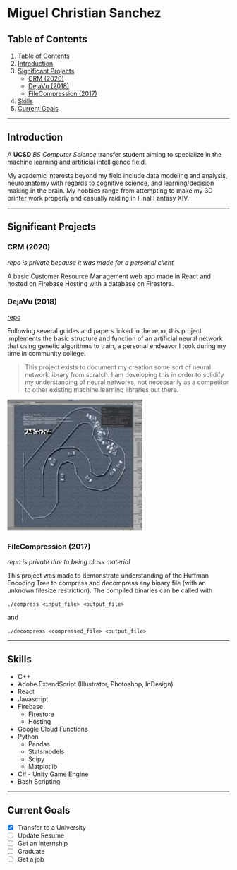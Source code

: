 # Miguel Christian Sanchez

## Table of Contents
  1. [Table of Contents](#table-of-contents)
  1. [Introduction](#introduction)
  1. [Significant Projects](#significant-projects)
     - [CRM (2020)](#crm-2020)
     - [DejaVu (2018)](#dejavu-2018)
     - [FileCompression (2017)](#filecompression-2017)
  1. [Skills](#skills)
  2. [Current Goals](#current-goals)

---
## Introduction
A **UCSD** *BS Computer Science* transfer student aiming to specialize in the machine learning and artificial intelligence field. 

My academic interests beyond my field include data modeling and analysis, neuroanatomy with regards to cognitive science, and learning/decision making in the brain. My hobbies range from attempting to make my 3D printer work properly and casually raiding in Final Fantasy XIV. 

---
## Significant Projects
### CRM (2020)
*repo is private because it was made for a personal client*

A basic Customer Resource Management web app made in React and hosted on Firebase Hosting with a database on Firestore.

### DejaVu (2018)
[repo](https://github.com/mlgi/DejaVu)

Following several guides and papers linked in the repo, this project implements the basic structure and function of an artificial neural network that using genetic algorithms to train, a personal endeavor I took during my time in community college.

> This project exists to document my creation some sort of neural network library from scratch. I am developing this in order to solidify my understanding of neural networks, not necessarily as a competitor to other existing machine learning libraries out there. 

![racing cars](screenshots/screenshot.png)

### FileCompression (2017)
*repo is private due to being class material*

This project was made to demonstrate understanding of the Huffman Encoding Tree to compress and decompress any binary file (with an unknown filesize restriction). The compiled binaries can be called with 
```
./compress <input_file> <output_file>
``` 
and
```
./decompress <compressed_file> <output_file>
```

---
## Skills
- C++
- Adobe ExtendScript (Illustrator, Photoshop, InDesign)
- React
- Javascript
- Firebase
  - Firestore
  - Hosting
- Google Cloud Functions
- Python 
  - Pandas
  - Statsmodels
  - Scipy
  - Matplotlib
- C# - Unity Game Engine
- Bash Scripting

---
## Current Goals
- [x] Transfer to a University
- [ ] Update Resume
- [ ] Get an internship
- [ ] Graduate
- [ ] Get a job